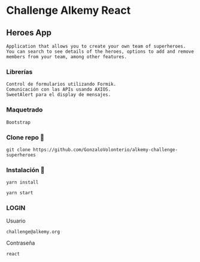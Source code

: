 # Challenge Alkemy React

## Heroes App

```
Application that allows you to create your own team of superheroes. You can search to see details of the heroes, options to add and remove members from your team, among other features.

```

### Librerías

```
Control de formularios utilizando Formik.
Comunicación con las APIs usando AXIOS.
SweetAlert para el display de mensajes.
```

### Maquetrado

```
Bootstrap
```

### Clone repo 🔧

```
git clone https://github.com/GonzaloVolonterio/alkemy-challenge-superheroes
```

### Instalación 🔧

```
yarn install
```

```
yarn start
```

### LOGIN

Usuario

```
challenge@alkemy.org
```

Contraseña

```
react
```
